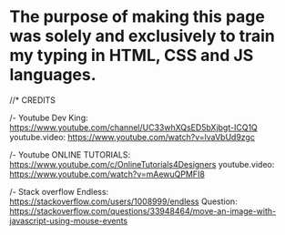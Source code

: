 # The purpose of making this page was solely and exclusively to train my typing in HTML, CSS and JS languages.

//* CREDITS

/- Youtube
Dev King: https://www.youtube.com/channel/UC33whXQsED5bXjbgt-ICQ1Q
youtube.video: https://www.youtube.com/watch?v=lvaVbUd9zgc

/- Youtube
ONLINE TUTORIALS: https://www.youtube.com/c/OnlineTutorials4Designers
youtube.video: https://www.youtube.com/watch?v=mAewuQPMFI8

/- Stack overflow
Endless: https://stackoverflow.com/users/1008999/endless
Question: https://stackoverflow.com/questions/33948464/move-an-image-with-javascript-using-mouse-events 